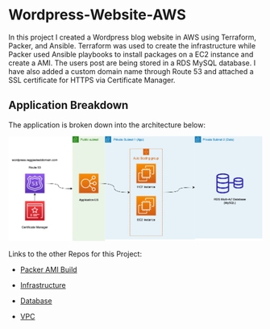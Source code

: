 # Wordpress-Website-AWS

In this project I created a Wordpress blog website in AWS using Terraform, Packer, and Ansible. Terraform was used to create the infrastructure while Packer used Ansible playbooks to install packages on a EC2 instance and create a AMI. The users post are being stored in a RDS MySQL database. I have also added a custom domain name through Route 53 and attached a SSL certificate for HTTPS via Certificate Manager.

## Application Breakdown

The application is broken down into the architecture below:

![wordpress](https://github.com/rjones18/Images/blob/main/wordpress)



Links to the other Repos for this Project:

- [Packer AMI Build](https://github.com/rjones18/Wordpress-AMI-Build)

- [Infrastructure](https://github.com/rjones18/Application-Infrastructure-)

- [Database](https://github.com/rjones18/RDS_Database)

- [VPC](https://github.com/rjones18/vpc-terraform-project)
